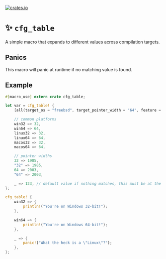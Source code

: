 [![crates.io](https://img.shields.io/crates/v/cfg_table.svg)](https://crates.io/crates/cfg_table)

# ✨ `cfg_table`

A simple macro that expands to different values across compilation targets.

## Panics

This macro will panic at runtime if no matching value is found.

## Example

```rust
#[macro_use] extern crate cfg_table;

let var = cfg_table! {
    [all(target_os = "freebsd", target_pointer_width = "64", feature = "my-feature")] => 1337, // custom

    // common platforms
    win32 => 32,
    win64 => 64,
    linux32 => 32,
    linux64 => 64,
    macos32 => 32,
    macos64 => 64,

    // pointer widths
    32 => 1985,
    "32" => 1985,
    64 => 2003,
    "64" => 2003,

    _ => 123, // default value if nothing matches, this must be at the bottom
};

cfg_table! {
    win32 => {
        println!("You're on Windows 32-bit!");
    },

    win64 => {
        println!("You're on Windows 64-bit!");
    },

    _ => {
        panic!("What the heck is a \"Linux\"?");
    },
};
```